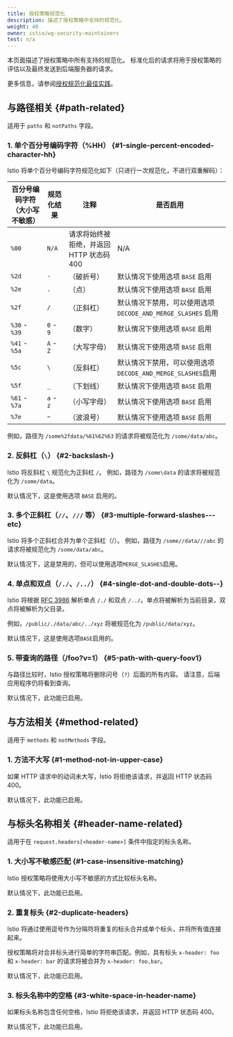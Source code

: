 ```yaml
---
title: 授权策略规范化
description: 描述了授权策略中支持的规范化。
weight: 40
owner: istio/wg-security-maintainers
test: n/a
---
```


本页面描述了授权策略中所有支持的规范化。
标准化后的请求将用于授权策略的评估以及最终发送到后端服务器的请求。

更多信息，请参阅[授权规范化最佳实践](/zh/docs/ops/best-practices/security/#customize-your-system-on-path-normalization)。

## 与路径相关 {#path-related}

适用于 `paths` 和 `notPaths` 字段。

### 1. 单个百分号编码字符（%HH） {#1-single-percent-encoded-character-hh}

Istio 将单个百分号编码字符规范化如下（只进行一次规范化，不进行双重解码）：

| 百分号编码字符（大小写不敏感） | 规范化结果 | 注释                                       | 是否启用                                                   |
|------------------------------|------------|------------------------------------------|-----------------------------------------------------------|
| `%00`                        | `N/A`      | 请求将始终被拒绝，并返回 HTTP 状态码 400    | N/A                                                       |
| `%2d`                        | `-`        | （破折号）                                | 默认情况下使用选项 `BASE` 启用                              |
| `%2e`                        | `.`        | （点）                                    | 默认情况下使用选项 `BASE` 启用                              |
| `%2f`                        | `/`        | （正斜杠）                                | 默认情况下禁用，可以使用选项 `DECODE_AND_MERGE_SLASHES` 启用 |
| `%30` - `%39`                | `0` - `9`  | （数字）                                  | 默认情况下使用选项 `BASE` 启用                              |
| `%41` - `%5a`                | `A` - `Z`  | （大写字母）                              | 默认情况下使用选项 `BASE` 启用                              |
| `%5c`                        | `\`        | （反斜杠）                                | 默认情况下禁用，可以使用选项`DECODE_AND_MERGE_SLASHES`启用   |
| `%5f`                        | `_`        | （下划线）                                | 默认情况下使用选项 `BASE` 启用                              |
| `%61` - `%7a`                | `a` - `z`  | （小写字母）                              | 默认情况下使用选项 `BASE` 启用                              |
| `%7e`                        | `~`        | （波浪号）                                | 默认情况下使用选项 `BASE` 启用                              |

例如，路径为 `/some%2fdata/%61%62%63` 的请求将被规范化为 `/some/data/abc`。

### 2. 反斜杠（`\`） {#2-backslash-}

Istio 将反斜杠 `\` 规范化为正斜杠 `/`。
例如，路径为 `/some\data` 的请求将被规范化为 `/some/data`。

默认情况下，这是使用选项 `BASE` 启用的。

### 3. 多个正斜杠（`//`、`///` 等） {#3-multiple-forward-slashes---etc}

Istio 将多个正斜杠合并为单个正斜杠（/）。
例如，路径为 `/some//data///abc` 的请求将被规范化为 `/some/data/abc`。

默认情况下，这是禁用的，但可以使用选项`MERGE_SLASHES`启用。

### 4. 单点和双点（`/./`、`/../`） {#4-single-dot-and-double-dots--}

Istio 将根据 [RFC 3986](https://tools.ietf.org/html/rfc3986#section-6)
解析单点 `/./` 和双点 `/../`。单点将被解析为当前目录，双点将被解析为父目录。

例如，`/public/./data/abc/../xyz` 将被规范化为 `/public/data/xyz`。

默认情况下，这是使用选项`BASE`启用的。

### 5. 带查询的路径（/foo?v=1） {#5-path-with-query-foov1}

与路径比较时，Istio 授权策略将删除问号（`?`）后面的所有内容。
请注意，后端应用程序仍将看到查询。

默认情况下，此功能已启用。

## 与方法相关 {#method-related}

适用于 `methods` 和 `notMethods` 字段。

### 1. 方法不大写 {#1-method-not-in-upper-case}

如果 HTTP 请求中的动词未大写，Istio 将拒绝该请求，并返回 HTTP 状态码 400。

默认情况下，此功能已启用。

## 与标头名称相关 {#header-name-related}

适用于在 `request.headers[<header-name>]` 条件中指定的标头名称。

### 1. 大小写不敏感匹配 {#1-case-insensitive-matching}

Istio 授权策略将使用大小写不敏感的方式比较标头名称。

默认情况下，此功能已启用。

### 2. 重复标头 {#2-duplicate-headers}

Istio 将通过使用逗号作为分隔符将重复的标头合并成单个标头，并将所有值连接起来。

授权策略将对合并标头进行简单的字符串匹配。例如，具有标头
`x-header: foo` 和 `x-header: bar` 的请求将被合并为 `x-header: foo,bar`。

默认情况下，此功能已启用。

### 3. 标头名称中的空格 {#3-white-space-in-header-name}

如果标头名称包含任何空格，Istio 将拒绝该请求，并返回 HTTP 状态码 400。

默认情况下，此功能已启用。
